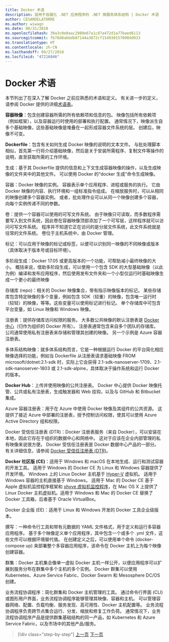 ```yaml
---
title: Docker 术语
description: 适用于容器化 .NET 应用程序的 .NET 微服务体系结构 | Docker 术语
author: CESARDELATORRE
ms.author: wiwagn
ms.date: 08/31/2018
ms.openlocfilehash: 39a3c0e0aac2980e67a1c87a472d1a77baed6113
ms.sourcegitcommit: fb78d8abbdb87144a3872cf154930157090dd933
ms.translationtype: HT
ms.contentlocale: zh-CN
ms.lasthandoff: 09/27/2018
ms.locfileid: "47216846"
---
```

# <a name="docker-terminology"></a>Docker 术语

本节列出了在深入了解 Docker 之前应熟悉的术语和定义。 有关进一步的定义，请参阅 Docker 提供的详细[术语表](https://docs.docker.com/glossary/)。

**容器映像**：包含创建容器所需的所有依赖项和信息的包。 映像包括所有依赖项（例如框架），以及容器运行时使用的部署和执行配置。 通常情况下，映像派生自多个基础映像，这些基础映像是堆叠在一起形成容器文件系统的层。 创建后，映像不可变。

**Dockerfile**：包含有关如何生成 Docker 映像的说明的文本文件。 与批处理脚本相似，首先第一行将介绍基础映像，然后是关于安装所需程序、复制文件等操作的说明，直至获取所需的工作环境。

生成：基于其 Dockerfile 提供的信息和上下文生成容器映像的操作，以及生成映像的文件夹中的其他文件。 可以使用 Docker 的“docker 生成”命令生成映像。 

容器：Docker 映像的实例。 容器表示单个应用程序、进程或服务的执行。 它由 Docker 映像的内容、执行环境和一组标准指令组成。 在缩放服务时，可以从相同的映像创建多个容器实例。 或者，批处理作业可以从同一个映像创建多个容器，向每个实例传递不同的参数。

卷：提供一个容器可以使用的可写文件系统。 由于映像只可读取，而多数程序需要写入到文件系统，因此卷在容器映像顶部添加了一个可写层，这样程序就可以访问可写文件系统。 程序并不知道它正在访问的是分层文件系统，此文件系统就是往常的文件系统。 卷位于主机系统中，由 Docker 管理。

标记：可以应用于映像的标记或标签，以便可以识别同一映像的不同映像或版本（具体取决于版本号或目标环境）。

多阶段生成：Docker 17.05 或更高版本的一个功能，可帮助减小最终映像的大小。 概括来说，借助多阶段生成，可以使用一个包含 SDK 的大型基础映像（以此为例）编译和发布应用程序，然后使用发布文件夹和一个小型仅运行时基础映像生成一个更小的最终映像

存储库 (repo)：相关的 Docker 映像集合，带有指示映像版本的标记。 某些存储库包含特定映像的多个变量，例如包含 SDK（较重）的映像，包含唯一运行时（较轻）的映像，等等。这些变量可以使用标记进行标记。 单个存储库中可包含平台变量，如 Linux 映像和 Windows 映像。

注册表：提供存储库访问权限的服务。 大多数公共映像的默认注册表是 [Docker 中心](https://hub.docker.com/)（归作为组织的 Docker 所有）。 注册表通常包含来自多个团队的存储库。 公司通常使用私有注册表来存储和管理其创建的映像。 另一个示例是 Azure 容器注册表。

多体系结构映像：就多体系结构而言，它是一种根据运行 Docker 的平台简化相应映像选择的功能，例如当 Dockerfile 从注册表请求基础映像 FROM microsoft/dotnet:2.1-sdk 时，实际上它会获得 2.1-sdk-nanoserver-1709、2.1-sdk-nanoserver-1803 或 2.1-sdk-alpine，具体取决于操作系统和运行 Docker 的版本。

**Docker Hub**：上传并使用映像的公共注册表。 Docker 中心提供 Docker 映像托管、公共或私有注册表，生成触发器和 Web 挂钩，以及与 GitHub 和 Bitbucket 集成。

Azure 容器注册表：用于在 Azure 中使用 Docker 映像及其组件的公共资源。 这提供了接近 Azure 中部署的注册表，授予控制访问权限，使其可以使用 Azure Active Directory 组和权限。

Docker 受信任注册表 (DTR)：Docker 注册表服务（来自 Docker），可以安装在本地，因此它存在于组织的数据中心和网络中。 这对于应该在企业内部管理的私有映像来说很方便。 Docker 受信任注册表是 Docker 数据中心产品的一部分。 有关详细信息，请参阅 [Docker 受信任注册表 (DTR)](https://docs.docker.com/docker-trusted-registry/overview/)。

**Docker 社区版 (CE)**：适用于 Windows 和 macOS 在本地生成、运行和测试容器的开发工具。 适用于 Windows 的 Docker CE 为 Linux 和 Windows 容器提供了开发环境。 Windows 上的 Linux Docker 主机基于 [Hyper-V](https://www.microsoft.com/cloud-platform/server-virtualization) 虚拟机。 适用于 Windows 容器的主机直接基于 Windows。 适用于 Mac 的 Docker CE 基于 Apple 虚拟机监控程序框架和 [xhyve 虚拟机监控程序](https://github.com/mist64/xhyve)，在 Mac OS X 上提供了 Linux Docker 主机虚拟机。适用于 Windows 和 Mac 的 Docker CE 替换了 Docker 工具箱，后者基于 Oracle VirtualBox。

Docker 企业版 (EE)：适用于 Linux 和 Windows 开发的 Docker 工具企业级版本。

撰写：一种命令行工具和带有元数据的 YAML 文件格式，用于定义和运行多容器应用程序。 基于多个映像定义单个应用程序，其中包含一个或多个 .yml 文件，这些文件可以根据环境替代值。 在创建定义之后，可以使用单个命令 (docker-compose up) 来部署整个多容器应用程序，该命令在 Docker 主机上为每个映像创建容器。

群集：Docker 主机集合像单一虚拟 Docker 主机一样公开，以便应用程序可以扩展到服务分布在群集中多个主机的多个实例。 Docker 群集可以使用 Kubernetes、Azure Service Fabric、Docker Swarm 和 Mesosphere DC/OS创建。

业务流程协调程序：简化群集和 Docker 主机管理的工具。 通过命令行界面 (CLI) 或图形用户界面，业务流程协调程序能够管理其映像、容器和主机。 可以管理容器网络、配置、负载均衡、服务发现、高可用性、Docker 主机配置等。 业务流程协调程序负责跨节点集合运行、分发、缩放和修复工作负荷。 通常情况下，业务流程协调程序产品是提供群集基础结构的同一产品，如 Kubernetes 和 Azure Service Fabric，以及市场中的其他产品/服务。 


>[!div class="step-by-step"]
[上一页](docker-defined.md)
[下一页](docker-containers-images-registries.md)
